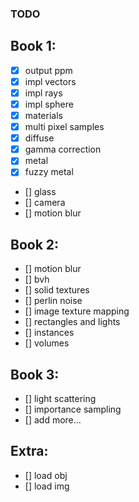 ### TODO

## Book 1:
- [x] output ppm
- [x] impl vectors
- [x] impl rays
- [x] impl sphere
- [x] materials
- [x] multi pixel samples
- [x] diffuse
- [x] gamma correction
- [x] metal
- [x] fuzzy metal
- [] glass
- [] camera
- [] motion blur

## Book 2:
- [] motion blur
- [] bvh
- [] solid textures 
- [] perlin noise
- [] image texture mapping
- [] rectangles and lights
- [] instances
- [] volumes

## Book 3:
- [] light scattering
- [] importance sampling
- [] add more...

## Extra:
- [] load obj
- [] load img